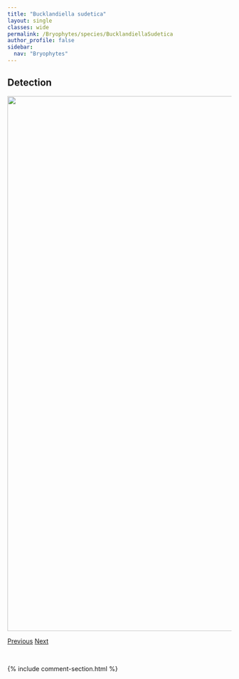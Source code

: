 ```yaml
---
title: "Bucklandiella sudetica"
layout: single
classes: wide
permalink: /Bryophytes/species/BucklandiellaSudetica
author_profile: false
sidebar:
  nav: "Bryophytes"
---
```


<h2>Detection</h2>

<a href="https://drive.google.com/uc?export=view&id=1OXI6iiTHOa9h2dS45beU6CEA-ehkCwOi">
<img src="https://drive.google.com/uc?export=view&id=1OXI6iiTHOa9h2dS45beU6CEA-ehkCwOi" height = "1200" width = "800">
</a>


<a href="/DevelopmentWebsite/Bryophytes/species/BucklandiellaHeterosticha" class="pagination--pager" title="Bucklandiella heterosticha">Previous</a> <a href="/DevelopmentWebsite/Bryophytes/species/CallicladiumHaldanianum" class="pagination--pager" title="Callicladium haldanianum">Next</a>

<p>&nbsp;</p>

{% include comment-section.html %}
